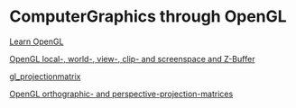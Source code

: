 # ComputerGraphics through OpenGL

[Learn OpenGL](https://learnopengl.com/)

[OpenGL local-, world-, view-, clip- and screenspace and Z-Buffer](https://learnopengl.com/Getting-started/Coordinate-Systems)

[gl_projectionmatrix](http://www.songho.ca/opengl/gl_projectionmatrix.html)

[OpenGL orthographic- and perspective-projection-matrices](http://www.songho.ca/opengl/gl_projectionmatrix.html)

